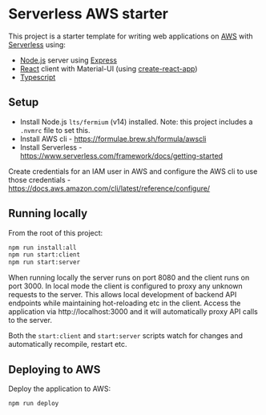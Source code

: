 # Serverless AWS starter

This project is a starter template for writing web applications on [AWS](https://aws.amazon.com/) with [Serverless](https://www.serverless.com/) using:

- [Node.js](https://nodejs.dev/) server using [Express](https://expressjs.com/)
- [React](https://reactjs.org/) client with Material-UI (using [create-react-app](https://create-react-app.dev/))
- [Typescript](https://www.typescriptlang.org/)

## Setup

- Install Node.js `lts/fermium` (v14) installed. Note: this project includes a `.nvmrc` file to set this.
- Install AWS cli - https://formulae.brew.sh/formula/awscli
- Install Serverless - https://www.serverless.com/framework/docs/getting-started

Create credentials for an IAM user in AWS and configure the AWS cli to use those credentials - https://docs.aws.amazon.com/cli/latest/reference/configure/

## Running locally

From the root of this project:

```bash
npm run install:all
npm run start:client
npm run start:server
```
When running locally the server runs on port 8080 and the client runs on port 3000. In local mode the client is configured to proxy any unknown requests to the server. This allows local development of
backend API endpoints while maintaining hot-reloading etc in the client. Access the application via http://localhost:3000 and it will automatically proxy API calls to the server.

Both the `start:client` and `start:server` scripts watch for changes and automatically recompile, restart etc.

## Deploying to AWS

Deploy the application to AWS:

```bash
npm run deploy
```

